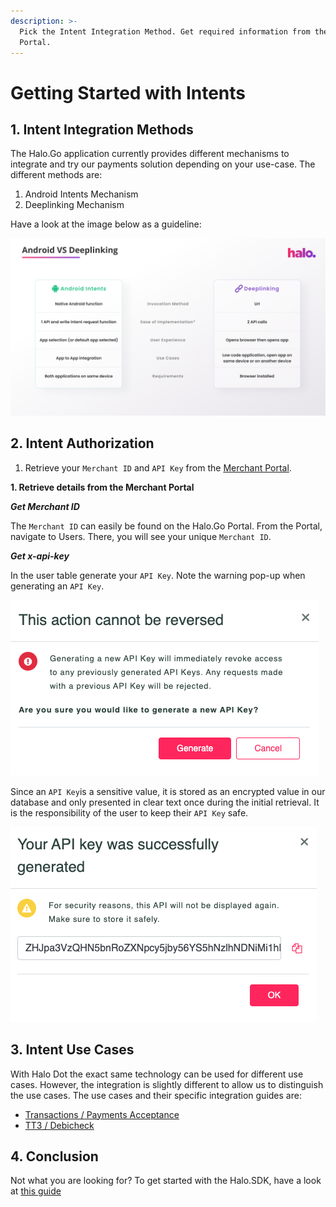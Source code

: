 ```yaml
---
description: >-
  Pick the Intent Integration Method. Get required information from the Merchant
  Portal.
---
```


# Getting Started with Intents

## 1. Intent Integration Methods

The Halo.Go application currently provides different mechanisms to integrate and try our payments solution depending on your use-case. The different methods are:

1. Android Intents Mechanism
2. Deeplinking Mechanism

Have a look at the image below as a guideline:

<img src="../.gitbook/assets/image (1) (1) (1) (1) (1).png" alt="" data-size="original">

## 2. Intent Authorization

1. Retrieve your `Merchant ID` and `API Key` from the [Merchant Portal](https://go.merchantportal.prod.haloplus.io/).

**1. Retrieve details from the Merchant Portal**

_**Get Merchant ID**_

The `Merchant ID` can easily be found on the Halo.Go Portal. From the  Portal, navigate to Users. There, you will see your unique `Merchant ID`.&#x20;

_**Get x-api-key**_

In the user table generate your `API Key`. Note the warning pop-up when generating an `API Key`.

![API Key Warning](<../assets/API Key Warning.png>)

Since an `API Key`is a sensitive value, it is stored as an encrypted value in our database and only presented in clear text once during the initial retrieval. It is the responsibility of the user to keep their `API Key` safe.

![API Key](<../assets/Generated API Key.png>)

## 3. Intent Use Cases

With Halo Dot the exact same technology can be used for different use cases. However, the integration is slightly different to allow us to distinguish the use cases. The use cases and their specific integration guides are:

* [Transactions / Payments Acceptance](../readme/transaction-app2app-integration-guide.md)
* [TT3 / Debicheck](../readme/tt3-app2app-integration-guide.md)

## 4. Conclusion

Not what you are looking for? To get started with the Halo.SDK, have a look at [this guide](<../SDK/1. Getting Started.md>)

